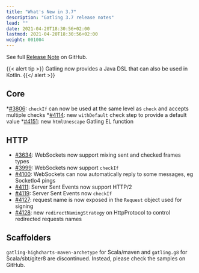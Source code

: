 ```yaml
---
title: "What's New in 3.7"
description: "Gatling 3.7 release notes"
lead: ""
date: 2021-04-20T18:30:56+02:00
lastmod: 2021-04-20T18:30:56+02:00
weight: 001004
---
```


See full [Release Note](https://github.com/gatling/gatling/milestone/100?closed=1) on GitHub.

{{< alert tip >}}
Gatling now provides a Java DSL that can also be used in Kotlin.
{{</ alert >}}

## Core

*[#3806](https://github.com/gatling/gatling/issues/3806): `checkIf` can now be used at the same level as `check` and accepts multiple checks
*[#4114](https://github.com/gatling/gatling/issues/4114): new `withDefault` check step to provide a default value
*[#4151](https://github.com/gatling/gatling/issues/4151): new `htmlUnescape` Gatling EL function

## HTTP

* [#3634](https://github.com/gatling/gatling/issues/3634): WebSockets now support mixing sent and checked frames types
* [#3999](https://github.com/gatling/gatling/issues/3999): WebSockets now support `checkIf`
* [#4100](https://github.com/gatling/gatling/pull/4100): WebSockets can now automatically reply to some messages, eg SocketIo4 pings
* [#4111](https://github.com/gatling/gatling/issues/4111): Server Sent Events now support HTTP/2
* [#4119](https://github.com/gatling/gatling/issues/4119): Server Sent Events now `checkIf`
* [#4127](https://github.com/gatling/gatling/issues/4127): request name is now exposed in the `Request` object used for signing
* [#4128](https://github.com/gatling/gatling/issues/4128): new `redirectNamingStrategy` on HttpProtocol to control redirected requests names

## Scaffolders

`gatling-highcharts-maven-archetype` for Scala/maven and `gatling.g8` for Scala/sbt/giter8 are discontinued. Instead, please check the samples on GitHub.
